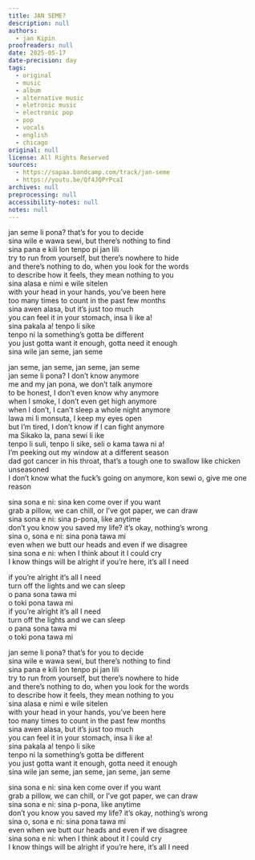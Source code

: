 ```yaml
---
title: JAN SEME?
description: null
authors:
  - jan Kipin
proofreaders: null
date: 2025-05-17
date-precision: day
tags:
  - original
  - music
  - album
  - alternative music
  - eletronic music
  - electronic pop
  - pop
  - vocals
  - english
  - chicago
original: null
license: All Rights Reserved
sources:
  - https://sapaa.bandcamp.com/track/jan-seme
  - https://youtu.be/Qf4JQPrPcaI
archives: null
preprocessing: null
accessibility-notes: null
notes: null
---
```


jan seme li pona? that’s for you to decide  \
sina wile e wawa sewi, but there’s nothing to find  \
sina pana e kili lon tenpo pi jan lili  \
try to run from yourself, but there’s nowhere to hide  \
and there’s nothing to do, when you look for the words  \
to describe how it feels, they mean nothing to you  \
sina alasa e nimi e wile sitelen  \
with your head in your hands, you’ve been here  \
too many times to count in the past few months  \
sina awen alasa, but it’s just too much  \
you can feel it in your stomach, insa li ike a!  \
sina pakala a! tenpo li sike  \
tenpo ni la something’s gotta be different  \
you just gotta want it enough, gotta need it enough  \
sina wile jan seme, jan seme

jan seme, jan seme, jan seme, jan seme  \
jan seme li pona? I don’t know anymore  \
me and my jan pona, we don’t talk anymore  \
to be honest, I don’t even know why anymore  \
when I smoke, I don’t even get high anymore  \
when I don’t, I can’t sleep a whole night anymore  \
lawa mi li monsuta, I keep my eyes open  \
but I’m tired, I don’t know if I can fight anymore  \
ma Sikako la, pana sewi li ike  \
tenpo li suli, tenpo li sike, seli o kama tawa ni a!  \
I’m peeking out my window at a different season  \
dad got cancer in his throat, that’s a tough one to swallow like chicken unseasoned  \
I don’t know what the fuck’s going on anymore, kon sewi o, give me one reason

sina sona e ni: sina ken come over if you want  \
grab a pillow, we can chill, or I’ve got paper, we can draw  \
sina sona e ni: sina p-pona, like anytime  \
don’t you know you saved my life? it’s okay, nothing’s wrong  \
sina o, sona e ni: sina pona tawa mi  \
even when we butt our heads and even if we disagree  \
sina sona e ni: when I think about it I could cry  \
I know things will be alright if you’re here, it’s all I need

if you’re alright it’s all I need  \
turn off the lights and we can sleep  \
o pana sona tawa mi  \
o toki pona tawa mi  \
if you’re alright it’s all I need  \
turn off the lights and we can sleep  \
o pana sona tawa mi  \
o toki pona tawa mi

jan seme li pona? that’s for you to decide  \
sina wile e wawa sewi, but there’s nothing to find  \
sina pana e kili lon tenpo pi jan lili  \
try to run from yourself, but there’s nowhere to hide  \
and there’s nothing to do, when you look for the words  \
to describe how it feels, they mean nothing to you  \
sina alasa e nimi e wile sitelen  \
with your head in your hands, you’ve been here  \
too many times to count in the past few months  \
sina awen alasa, but it’s just too much  \
you can feel it in your stomach, insa li ike a!  \
sina pakala a! tenpo li sike  \
tenpo ni la something’s gotta be different  \
you just gotta want it enough, gotta need it enough  \
sina wile jan seme, jan seme, jan seme, jan seme

sina sona e ni: sina ken come over if you want  \
grab a pillow, we can chill, or I’ve got paper, we can draw  \
sina sona e ni: sina p-pona, like anytime  \
don’t you know you saved my life? it’s okay, nothing’s wrong  \
sina o, sona e ni: sina pona tawa mi  \
even when we butt our heads and even if we disagree  \
sina sona e ni: when I think about it I could cry  \
I know things will be alright if you’re here, it’s all I need
